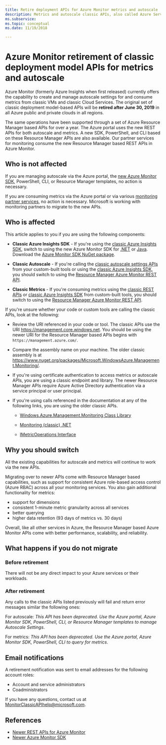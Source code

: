 ```yaml
---
title: Retire deployment APIs for Azure Monitor metrics and autoscale
description: Metrics and autoscale classic APIs, also called Azure Service Management (ASM) or RDFE deployment model being retired
ms.subservice: 
ms.topic: conceptual
ms.date: 11/19/2018

---
```


# Azure Monitor retirement of classic deployment model APIs for metrics and autoscale

Azure Monitor (formerly Azure Insights when first released) currently offers the capability to create and manage autoscale settings for and consume metrics from classic VMs and classic Cloud Services. The original set of classic deployment model-based APIs will be **retired after June 30, 2019** in all Azure public and private clouds in all regions.   

The same operations have been supported through a set of Azure Resource Manager based APIs for over a year. The Azure portal uses the new REST APIs for both autoscale and metrics. A new SDK, PowerShell, and CLI based on these Resource Manager APIs are also available. Our partner services for monitoring consume the new Resource Manager based REST APIs in Azure Monitor.  

## Who is not affected

If you are managing autoscale via the Azure portal, the [new Azure Monitor SDK](https://www.nuget.org/packages/Microsoft.Azure.Management.Monitor/), PowerShell, CLI, or Resource Manager templates, no action is necessary.  

If you are consuming metrics via the Azure portal or via various [monitoring partner services](..//partners.md), no action is necessary. Microsoft is working with monitoring partners to migrate to the new APIs.

## Who is affected

This article applies to you if you are using the following components:

- **Classic Azure Insights SDK** - If you're using the [classic Azure Insights SDK](https://www.nuget.org/packages/Microsoft.WindowsAzure.Management.Monitoring/),  switch to using the new Azure Monitor SDK for [.NET](https://github.com/azure/azure-libraries-for-net#download) or [Java](https://github.com/azure/azure-libraries-for-java#download). Download the [Azure Monitor SDK NuGet package](https://www.nuget.org/packages/Microsoft.Azure.Management.Monitor/).

- **Classic Autoscale** - If you're calling the [classic autoscale settings APIs](/previous-versions/azure/reference/mt348562(v=azure.100)) from your custom-built tools or using the [classic Azure Insights SDK](https://www.nuget.org/packages/Microsoft.WindowsAzure.Management.Monitoring/), you should switch to using the [Resource Manager Azure Monitor REST API](/rest/api/monitor/autoscalesettings).

- **Classic Metrics** - If you're consuming metrics using the [classic REST APIs](/previous-versions/azure/reference/dn510374(v=azure.100)) or  [classic Azure Insights SDK](https://www.nuget.org/packages/Microsoft.WindowsAzure.Management.Monitoring/) from custom-built tools, you should switch to using the [Resource Manager Azure Monitor REST API](/rest/api/monitor/autoscalesettings). 

If you're unsure whether your code or custom tools are calling the classic APIs, look at the following:

- Review the URI referenced in your code or tool. The classic APIs use the URI https://management.core.windows.net. You should be using the newer URI for the Resource Manager based APIs begins with `https://management.azure.com/`.

- Compare the assembly name on your machine. The older classic assembly is  at  https://www.nuget.org/packages/Microsoft.WindowsAzure.Management.Monitoring/.

- If you're using certificate authentication to access metrics or autoscale APIs, you are using a classic endpoint and library. The newer Resource Manager APIs require Azure Active Directory authentication via a service principal or user principal.

- If you're using calls referenced in the documentation at any of the following links, you are using the older classic APIs.

  - [Windows.Azure.Management.Monitoring Class Library](/previous-versions/azure/dn510414(v=azure.100))

  - [Monitoring (classic) .NET](/previous-versions/azure/reference/mt348562(v%3dazure.100))

  - [IMetricOperations Interface](/previous-versions/azure/reference/dn802395(v%3dazure.100))

## Why you should switch

All the existing capabilities for autoscale and metrics will continue to work via the new APIs.  

Migrating over to newer APIs come with Resource Manager based capabilities, such as support for consistent Azure role-based access control (Azure RBAC) across all your monitoring services. You also gain additional functionality for metrics: 

- support for dimensions
- consistent 1-minute metric granularity across all services 
- better querying
- higher data retention (93 days of metrics vs. 30 days) 

Overall, like all other services in Azure, the Resource Manager based Azure Monitor APIs come with better performance, scalability, and reliability. 

## What happens if you do not migrate

### Before retirement

There will not be any direct impact to your Azure services or their workloads.  

### After retirement

Any calls to the classic APIs listed previously will fail and return error messages similar the following ones:

For autoscale:
*This API has been deprecated. Use the Azure portal, Azure Monitor SDK, PowerShell, CLI, or Resource Manager templates to manage Autoscale Settings*.  

For metrics: 
*This API has been deprecated. Use the Azure portal, Azure Monitor SDK, PowerShell, CLI to query for metrics*.

## Email notifications

A retirement notification was sent to email addresses for the following account roles: 

- Account and service administrators
- Coadministrators  

If you have any questions, contact us at MonitorClassicAPIhelp@microsoft.com.  

## References

- [Newer REST APIs for Azure Monitor](/rest/api/monitor/) 
- [Newer Azure Monitor SDK](https://www.nuget.org/packages/Microsoft.Azure.Management.Monitor/)

